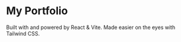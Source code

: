 # My Portfolio

Built with and powered by React & Vite. Made easier on the eyes with Tailwind CSS.


